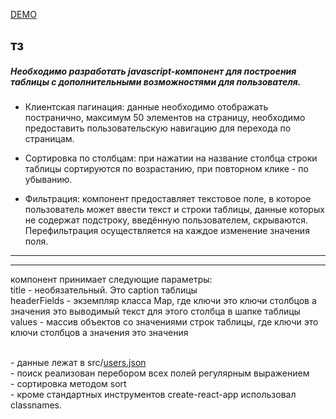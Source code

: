 [DEMO](https://masawik.github.io/table-component/)

## тз
##### Необходимо разработать javascript-компонент для построения таблицы с дополнительными возможностями для пользователя.
+ Клиентская пагинация: данные необходимо отображать постранично, максимум 50 элементов на страницу, необходимо предоставить пользовательскую навигацию для перехода по страницам.

+ Сортировка по столбцам: при нажатии на название столбца строки таблицы сортируются по возрастанию, при повторном клике - по убыванию.

+ Фильтрация: компонент предоставляет текстовое поле, в которое пользователь может ввести текст и строки таблицы, данные которых не содержат подстроку, введённую пользователем, скрываются. Перефильтрация осуществляется на каждое изменение значения поля.

---
---
компонент принимает следующие параметры:
<br>title - необязательный. Это caption таблицы
<br>headerFields - экземпляр класса Map, где ключи это ключи столбцов а значения это выводимый текст для этого столбца в шапке таблицы
<br>values - массив объектов со значениями строк таблицы, где ключи это ключи столбцов а значения это значения

<br>- данные лежат в src/[users.json](https://github.com/masawik/table-component/blob/main/src/users.json)
<br>- поиск реализован перебором всех полей регулярным выражением
<br>- сортировка методом sort
<br>- кроме стандартных инструментов create-react-app использовал classnames.
